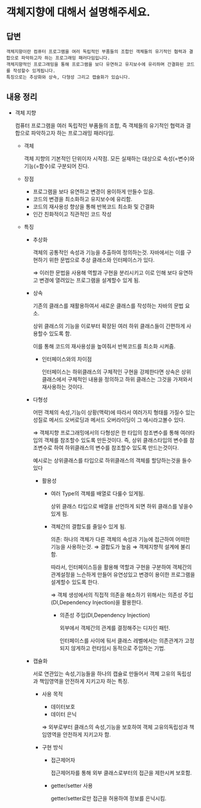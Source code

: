 # 객체지향에 대해서 설명해주세요.

## 답변

```
객체지향이란 컴퓨터 프로그램을 여러 독립적인 부품들의 조합인 객체들의 유기적인 협력과 결합으로 파악하고자 하는 프로그래밍 패러다임입니다.
객체지향적인 프로그래밍을 통해 프로그램을 보다 유연하고 유지보수에 유리하며 간결화된 코드를 작성할수 있게됩니다.
특징으로는 추상화와 상속, 다형성 그리고 캡슐화가 있습니다.
```

## 내용 정리


- 객체 지향

  컴퓨터 프로그램을 여러 독립적인 부품들의 조합, 즉 객체들의 유기적인 협력과 결합으로 파악하고자 하는 프로그래밍 패러다임.

    - 객체

      객체 지향의 기본적인 단위이자 시작점. 모든 실재하는 대상으로 속성(=변수)와 기능(=함수)로 구분되어 진다.

    - 장점
        - 프로그램을 보다 유연하고 변경이 용이하게 만들수 있음.
        - 코드의 변경을 최소화하고 유지보수에 유리함.
        - 코드의 재사용성 향상을 통해 반복코드 최소화 및 간결화
        - 인간 친화적이고 직관적인 코드 작성
    - 특징
        - 추상화

          객체의 공통적인 속성과 기능을 추출하여 정의하는것. 자바에서는 이를 구현하기 위한 문법으로 추상 클래스와 인터페이스가 있다.

          ⇒ 이러한 문법을 사용해 역할과 구현을 분리시키고 이로 인해 보다 유연하고 변경에 열려있는 프로그램을 설계할수 있게 됨.

        - 상속

          기존의 클래스를 재활용하여서 새로운 클래스를 작성하는 자바의 문법 요소.

          상위 클래스의 기능을 이로부터 확장된 여러 하위 클래스들이 간편하게 사용할수 있도록 함.

          이를 통해 코드의 재사용성을 높여줘서 반복코드를 최소화 시켜줌.

            - 인터페이스와의 차이점

              인터페이스는 하위클래스의 구체적인 구현을 강제한다면 상속은 상위클래스에서 구체적인 내용을 정의하고 하위 클래스는 그것을 가져와서 재사용하는 것이다.
      - 다형성

        어떤 객체의 속성,기능이 상황(맥락)에 따라서 여러가지 형태를 가질수 있는 성질로 메서드 오버로딩과 메서드 오버라이딩이 그 예시라고볼수 있다.

         ⇒ 객체지향 프로그래밍에서의 다형성은 한 타입의 참조변수를 통해 여러타입의 객체를 참조할수 있도록 만든것이다. 즉, 상위 클래스타입의 변수를 참조변수로 하여 하위클래스의 변수를 참조할수 있도록 만드는것이다.

        예시로는 상위클래스를 타입으로 하위클래스의 객체를 할당하는것을 들수 있다
      
        - 활용성
          - 여러 Type의 객체를 배열로 다룰수 있게됨.

            상위 클래스 타입으로 배열을 선언하게 되면 하위 클래스를 넣을수 있게 됨.

          - 객체간의 결합도를 줄일수 있게 됨.

            의존: 하나의 객체가 다른 객체의 속성과 기능에 접근하여 어떠한 기능을 사용하는것. ⇒ 결합도가 높음 ⇒ 객체지향적 설계에 불리함.

            따라서, 인터페이스등을 활용해 역할과 구현을 구분하여 객체간의 관계설정을 느슨하게 만들어 유연성있고 변경이 용이한 프로그램을 설계할수 있도록 한다.

            ⇒ 객체 생성에서의 직접적 의존을 해소하기 위해서는 의존성 주입(DI,Dependency Injection)을 활용한다.

              - 의존성 주입(DI,Dependency Injection)

                외부에서 객체간의 관계를 결정해주는 디자인 패턴.
            
                인터페이스를 사이에 둬서 클래스 레벨에서는 의존관계가 고정되지 않게하고 런타임시 동적으로 주입하는 기법.
      - 캡슐화

        서로 연관있는 속성,기능들을 하나의 캡슐로 만들어서 객체 고유의 독립성과 책임영역을 안전하게 지키고자 하는 특징.

          - 사용 목적
              - 데이터보호
              - 데이터 은닉

            ⇒ 외부로부터 클래스의 속성,기능을 보호하여 객체 고유의독립성과 책임영역을 안전하게 지키고자 함.

          - 구현 방식
              - 접근제어자

                접근제어자를 통해 외부 클래스로부터의 접근을 제한시켜 보호함.

              - getter/setter 사용

                getter/setter로만 접근을 허용하여 정보를 은닉시킴.
      